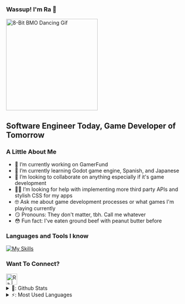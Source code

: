 ### Wassup! I'm Ra 👋

<div id="badges">
  <img src="https://komarev.com/ghpvc/?username=ra-the-husky&style=flat-square&color=blue" alt=""/>  
</div>

<img alt="8-Bit BMO Dancing Gif" src="https://i.gifer.com/Paz.gif" width="250" height="250" />

## Software Engineer Today, Game Developer of Tomorrow
### A Little About Me

- 💪 I’m currently working on GamerFund
- 🤯 I’m currently learning Godot game engine, Spanish, and Japanese
- 👯 I’m looking to collaborate on anything especially if it's game development 
- 😵‍💫 I’m looking for help with implementing more third party APIs and stylish CSS for my apps
- 🤓 Ask me about game development processes or what games I'm playing currently
- 😏 Pronouns: They don't matter, tbh. Call me whatever
- 😳 Fun fact: I've eaten ground beef with peanut butter before

### Languages and Tools I know
[![My Skills](https://skillicons.dev/icons?i=aws,bash,css,discord,docker,flask,git,github,godot,js,nodejs,npm,postgres,postman,powershell,py,sqlite,sequelize,ubuntu,vite,vscode,&theme=dark&perline=5)](https://skillicons.dev)

### Want To Connect?

[<img align="left" alt="Ra | LinkedIn" width="30px"  src="https://cdn.jsdelivr.net/npm/simple-icons@v3/icons/linkedin.svg" />][linkedin]
<br />

<details>
 <summary>🧮: Github Stats</summary>
   <img align="left" alt="Ra's GitHub Stats" src="https://github-readme-stats.vercel.app/api?username=ra-the-husky&show_icons=true&hide_border=true" />
</details>
 
<details>
 <summary>⚡: Most Used Languages</summary>
<img align="left" alt="Ra's GitHub Top Languages" src="https://github-readme-stats.vercel.app/api/top-langs/?username=ra-the-husky" /> 
</details>



[linkedin]: https://www.linkedin.com/in/rasheed-lindsey-4a67a95a
<!-- [portfolio]: to be added soon -->
